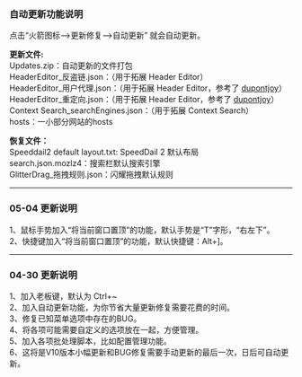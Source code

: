 ### 自动更新功能说明
点击“火箭图标—>更新修复—>自动更新” 就会自动更新。

**更新文件:**\
Updates.zip：自动更新的文件打包\
HeaderEditor_反盗链.json：（用于拓展 Header Editor）\
HeaderEditor_用户代理.json：（用于拓展 Header Editor，参考了 <a href="https://github.com/dupontjoy/customization/tree/master/Rules/HeaderEditor" rel="noopener" target="_blank">dupontjoy</a>）\
HeaderEditor_重定向.json：（用于拓展 Header Editor，参考了 <a href="https://github.com/dupontjoy/customization/tree/master/Rules/HeaderEditor" rel="noopener" target="_blank">dupontjoy</a>）\
Context Search_searchEngines.json：（用于拓展 Context Search）\
hosts：一小部分网站的hosts

**恢复文件：**\
Speeddail2 default layout.txt: SpeedDail 2 默认布局\
search.json.mozlz4：搜索栏默认搜索引擎\
GlitterDrag_拖拽规则.json：闪耀拖拽默认规则

-------------
### 05-04 更新说明
1、鼠标手势加入“将当前窗口置顶”的功能，默认手势是“T”字形，“右左下”。\
2、快捷键加入“将当前窗口置顶”的功能，默认快捷键：Alt+]。

-------------
### 04-30 更新说明
1、加入老板键，默认为 Ctrl+~ \
2、加入自动更新功能，为你节省大量更新修复需要花费的时间。 \
3、修复已知菜单选项中存在的BUG。 \
4、将各项可能需要自定义的选项放在一起，方便管理。 \
5、加入各项批处理脚本，比如配置管理功能。 \
6、这将是V10版本小幅更新和BUG修复需要手动更新的最后一次，日后可自动更新。

